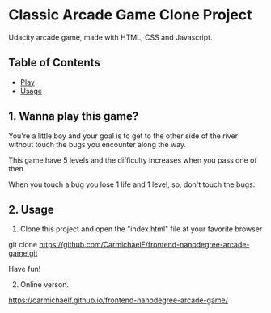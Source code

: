 # Classic Arcade Game Clone Project

Udacity arcade game, made with HTML, CSS and Javascript.

## Table of Contents

- [Play](#1)
- [Usage](#2)

## 1. Wanna play this game?

You're a little boy and your goal is to get to the other side of the river without touch the bugs you encounter along the way.

This game have 5 levels and the difficulty increases when you pass one of then.

When you touch a bug you lose 1 life and 1 level, so, don't touch the bugs.

## 2. Usage

1. Clone this project and open the "index.html" file at your favorite browser

git clone https://github.com/CarmichaelF/frontend-nanodegree-arcade-game.git

Have fun!

2. Online verson.

https://carmichaelf.github.io/frontend-nanodegree-arcade-game/